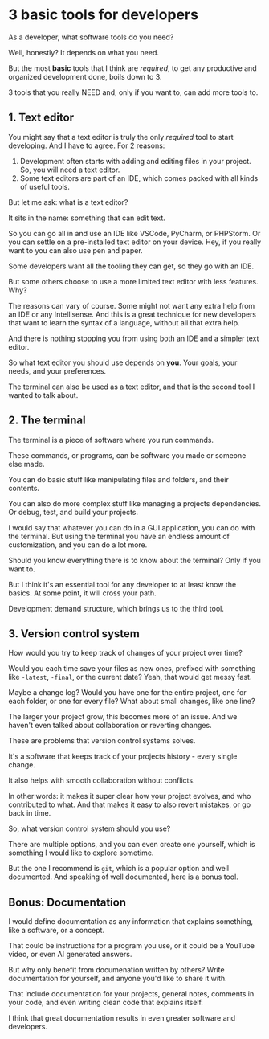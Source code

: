 # 3 basic tools for developers

As a developer, what software tools do you need?

Well, honestly? It depends on what you need.

But the most **basic** tools that I think are _required_, to get any productive and organized development done, boils down to 3.

3 tools that you really NEED and, only if you want to, can add more tools to.

## 1. Text editor

You might say that a text editor is truly the only _required_ tool to start developing.
And I have to agree. For 2 reasons:

1. Development often starts with adding and editing files in your project. So, you will need a text editor.
2. Some text editors are part of an IDE, which comes packed with all kinds of useful tools.

But let me ask: what is a text editor?

It sits in the name: something that can edit text.

So you can go all in and use an IDE like VSCode, PyCharm, or PHPStorm.
Or you can settle on a pre-installed text editor on your device.
Hey, if you really want to you can also use pen and paper.

Some developers want all the tooling they can get, so they go with an IDE.

But some others choose to use a more limited text editor with less features.
Why?

The reasons can vary of course.
Some might not want any extra help from an IDE or any Intellisense.
And this is a great technique for new developers that want to learn the syntax of a language, without all that extra help.

And there is nothing stopping you from using both an IDE and a simpler text editor.

So what text editor you should use depends on **you**.
Your goals, your needs, and your preferences.

The terminal can also be used as a text editor, and that is the second tool I wanted to talk about.

## 2. The terminal

The terminal is a piece of software where you run commands.

These commands, or programs, can be software you made or someone else made.

You can do basic stuff like manipulating files and folders, and their contents.

You can also do more complex stuff like managing a projects dependencies.
Or debug, test, and build your projects.

I would say that whatever you can do in a GUI application, you can do with the terminal.
But using the terminal you have an endless amount of customization, and you can do a lot more.

Should you know everything there is to know about the terminal?
Only if you want to.

But I think it's an essential tool for any developer to at least know the basics.
At some point, it will cross your path.

Development demand structure, which brings us to the third tool.

## 3. Version control system

How would you try to keep track of changes of your project over time?

Would you each time save your files as new ones, prefixed with something like `-latest`, `-final`, or the current date?
Yeah, that would get messy fast.

Maybe a change log? Would you have one for the entire project, one for each folder, or one for every file?
What about small changes, like one line?

The larger your project grow, this becomes more of an issue.
And we haven't even talked about collaboration or reverting changes.

These are problems that version control systems solves.

It's a software that keeps track of your projects history - every single change.

It also helps with smooth collaboration without conflicts.

In other words: it makes it super clear how your project evolves, and who contributed to what.
And that makes it easy to also revert mistakes, or go back in time.

So, what version control system should you use?

There are multiple options, and you can even create one yourself, which is something I would like to explore sometime.

But the one I recommend is `git`, which is a popular option and well documented.
And speaking of well documented, here is a bonus tool.

## Bonus: Documentation

I would define documentation as any information that explains something, like a software, or a concept.

That could be instructions for a program you use, or it could be a YouTube video, or even AI generated answers.

But why only benefit from documenation written by others?
Write documentation for yourself, and anyone you'd like to share it with.

That include documentation for your projects, general notes, comments in your code, and even writing clean code that explains itself.

I think that great documentation results in even greater software and developers.